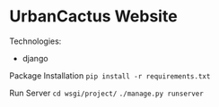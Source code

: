 UrbanCactus Website
====

Technologies:
- django

Package Installation
`pip install -r requirements.txt`

Run Server
`cd wsgi/project/`
`./manage.py runserver`
